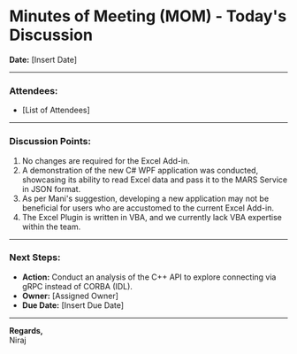 # Minutes of Meeting (MOM) - Today's Discussion

**Date:** [Insert Date]

---

### Attendees:
- [List of Attendees]

---

### Discussion Points:

1. No changes are required for the Excel Add-in.
2. A demonstration of the new C# WPF application was conducted, showcasing its ability to read Excel data and pass it to the MARS Service in JSON format.
3. As per Mani's suggestion, developing a new application may not be beneficial for users who are accustomed to the current Excel Add-in.
4. The Excel Plugin is written in VBA, and we currently lack VBA expertise within the team.

---

### Next Steps:

- **Action:** Conduct an analysis of the C++ API to explore connecting via gRPC instead of CORBA (IDL).
- **Owner:** [Assigned Owner]
- **Due Date:** [Insert Due Date]

---

**Regards,**  
Niraj
